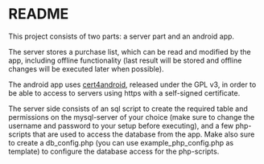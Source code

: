 # README

This project consists of two parts: a server part and an android app.

The server stores a purchase list, which can be read and modified by
the app, including offline functionality (last result will be stored
and offline changes will be executed later when possible).

The android app uses
[cert4android](https://gitlab.com/bitfireAT/cert4android.git),
released under the GPL v3,
in order to be able to access to servers using https with a self-signed
certificate.

The server side consists of an sql script to create the required table
and permissions on the mysql-server of your choice (make sure to change
the username and password to your setup before executing), and a few
php-scripts that are used to access the database from the app. Make also
sure to create a db_config.php (you can use example_php_config.php as
template) to configure the database access for the php-scripts.
